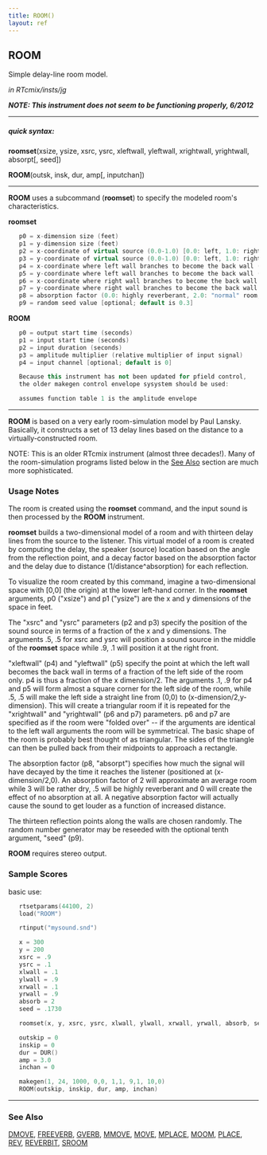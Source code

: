 ```yaml
---
title: ROOM()
layout: ref
---
```


## ROOM

Simple delay-line room model.

*in RTcmix/insts/jg*  
  
***NOTE: This instrument does not seem to be functioning properly,
6/2012***  
  

-----

##### quick syntax:

**roomset**(xsize, ysize, xsrc, ysrc, xleftwall, yleftwall, xrightwall,
yrightwall, absorpt\[, seed\])  
  
**ROOM**(outsk, insk, dur, amp\[, inputchan\])

-----

  
**ROOM** uses a subcommand (**roomset**) to specify the modeled room's
characteristics.  
  
  
<span id="roomset"></span> **roomset**  

```cpp
   p0 = x-dimension size (feet)
   p1 = y-dimension size (feet)
   p2 = x-coordinate of virtual source (0.0-1.0) [0.0: left, 1.0: right, 0.5: center]
   p3 = y-coordinate of virtual source (0.0-1.0) [0.0: left, 1.0: right, 0.5: center]
   p4 = x-coordinate where left wall branches to become the back wall (0.0-1.0)
   p5 = y-coordinate where left wall branches to become the back wall (0.0-1.0)
   p6 = x-coordinate where right wall branches to become the back wall (0.0-1.0)
   p7 = y-coordinate where right wall branches to become the back wall (0.0-1.0)
   p8 = absorption factor (0.0: highly reverberant, 2.0: "normal" room, 3.0: "quiet" room)
   p9 = random seed value [optional; default is 0.3]
```

  
<span id="ROOM"></span> **ROOM**  

```cpp
   p0 = output start time (seconds)
   p1 = input start time (seconds)
   p2 = input duration (seconds)
   p3 = amplitude multiplier (relative multiplier of input signal)
   p4 = input channel [optional; default is 0]

   Because this instrument has not been updated for pfield control,
   the older makegen control envelope sysystem should be used:

   assumes function table 1 is the amplitude envelope
```

  

-----

  
**ROOM** is based on a very early room-simulation model by Paul Lansky.
Basically, it constructs a set of 13 delay lines based on the distance
to a virtually-constructed room.

NOTE: This is an older RTcmix instrument (almost three decades\!). Many
of the room-simulation programs listed below in the [See
Also](#see_also) section are much more sophisticated.

### Usage Notes

The room is created using the **roomset** command, and the input sound
is then processed by the **ROOM** instrument.

**roomset** builds a two-dimensional model of a room and with thirteen
delay lines from the source to the listener. This virtual model of a
room is created by computing the delay, the speaker (source) location
based on the angle from the reflection point, and a decay factor based
on the absorption factor and the delay due to distance
(1/distance^absorption) for each reflection.

To visualize the room created by this command, imagine a two-dimensional
space with \[0,0\] (the origin) at the lower left-hand corner. In the
**roomset** arguments, p0 ("xsize") and p1 ("ysize") are the x and y
dimensions of the space in feet.

The "xsrc" and "ysrc" parameters (p2 and p3) specify the position of the
sound source in terms of a fraction of the x and y dimensions. The
arguments .5, .5 for xsrc and ysrc will position a sound source in the
middle of the **roomset** space while .9, .1 will position it at the
right front.

"xleftwall" (p4) and "yleftwall" (p5) specify the point at which the
left wall becomes the back wall in terms of a fraction of the left side
of the room only. p4 is thus a fraction of the x dimension/2. The
arguments .1, .9 for p4 and p5 will form almost a square corner for the
left side of the room, while .5, .5 will make the left side a straight
line from (0,0) to (x-dimension/2,y-dimension). This will create a
triangular room if it is repeated for the "xrightwall" and "yrightwall"
(p6 and p7) parameters. p6 and p7 are specified as if the room were
"folded over" -- if the arguments are identical to the left wall
arguments the room will be symmetrical. The basic shape of the room is
probably best thought of as triangular. The sides of the triangle can
then be pulled back from their midpoints to approach a rectangle.

The absorption factor (p8, "absorpt") specifies how much the signal will
have decayed by the time it reaches the listener (positioned at
(x-dimension/2,0). An absorption factor of 2 will approximate an average
room while 3 will be rather dry, .5 will be highly reverberant and 0
will create the effect of no absorption at all. A negative absorption
factor will actually cause the sound to get louder as a function of
increased distance.

The thirteen reflection points along the walls are chosen randomly. The
random number generator may be reseeded with the optional tenth
argument, "seed" (p9).

**ROOM** requires stereo output.

### Sample Scores

basic use:

```cpp
   rtsetparams(44100, 2)
   load("ROOM")

   rtinput("mysound.snd")

   x = 300
   y = 200
   xsrc = .9
   ysrc = .1
   xlwall = .1
   ylwall = .9
   xrwall = .1
   yrwall = .9
   absorb = 2
   seed = .1730

   roomset(x, y, xsrc, ysrc, xlwall, ylwall, xrwall, yrwall, absorb, seed)

   outskip = 0
   inskip = 0
   dur = DUR()
   amp = 3.0
   inchan = 0

   makegen(1, 24, 1000, 0,0, 1,1, 9,1, 10,0)
   ROOM(outskip, inskip, dur, amp, inchan)
```

  

-----

  
<span id="see_also"></span>

### See Also

[DMOVE](DMOVE.html), [FREEVERB](FREEVERB.html), [GVERB](GVERB.html),
[MMOVE](MMOVE.html), [MOVE](MOVE.html), [MPLACE](MPLACE.html),
[MOOM](MROOM.html), [PLACE](PLACE.html), [REV](REV.html),
[REVERBIT](REVERBIT.html), [SROOM](SROOM.html)
